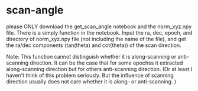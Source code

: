 # scan-angle
please ONLY download the get_scan_angle notebook and the norm_xyz.npy file.
There is a simply function in the notebook. Input the ra, dec, epoch, and directory of norm_xyz.npy file (not including the name of the file), and get the ra/dec components (tan(theta) and cot(theta)) of the scan direction. 

Note: This function cannot distinguish whether it is along-scanning or anti-scanning direction. It can be the case that for some epochss it extracted along-scanning direction but for others anti-scanning direction. (Or at least I haven't think of this problem seriously. But the influence of scanning direction usually does not care whether it is along- or anti-scanning. )
